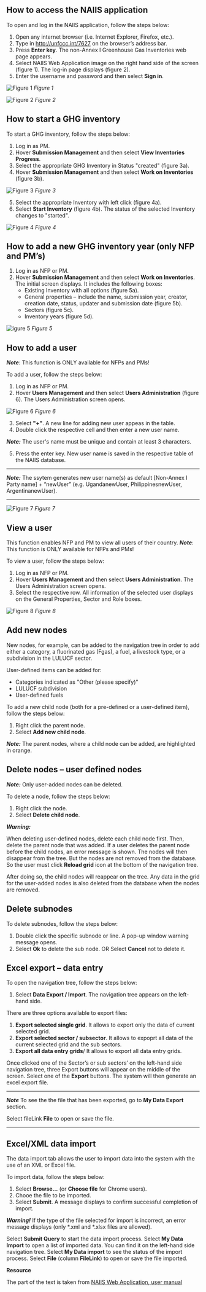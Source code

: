 ## How to access the NAIIS application
To open and log in the NAIIS application, follow the steps below:
1. Open any internet browser (i.e. Internet Explorer, Firefox, etc.).
2. Type in http://unfccc.int/7627 on the browser’s address bar. 
3. Press **Enter key**. The non-Annex I Greenhouse Gas Inventories web page appears.
4. Select NAIIS Web Application image on the right hand side of the screen (figure 1). The log-in page displays (figure 2). 
5. Enter the username and password and then select **Sign in**. 

![Figure 1](./images/figure1.jpg)
_Figure 1_

![Figure 2](./images/figure2.jpg)
_Figure 2_

## How to start a GHG inventory	
To start a GHG inventory, follow the steps below:
1. Log in as PM.
2. Hover **Submission Management** and then select **View Inventories Progress**.
3. Select the appropriate GHG Inventory in Status "created" (figure 3a).
4. Hover **Submission Management** and then select **Work on Inventories** (figure 3b). 

![Figure 3](./images/figure3.jpg)
_Figure 3_

5. Select the appropriate Inventory with left click (figure 4a).
6. Select **Start Inventory** (figure 4b). The status of the selected Inventory changes to "started".  

![Figure 4](./images/figure4.jpg)
_Figure 4_

## How to add a new GHG inventory year (only NFP and PM’s)

1. Log in as NFP or PM.
2. Hover **Submission Management** and then select **Work on Inventories**. The initial screen displays. It includes the following boxes: 
   * Existing Inventory with all options (figure 5a).
   * General properties – include the name, submission year, creator, creation date, status, updater and submission date (figure 5b).
   * Sectors (figure 5c).
   * Inventory years (figure 5d).

![igure 5](./images/figure5.jpg)
_Figure 5_

## How to add a user
**_Note_**: This function is ONLY available for NFPs and PMs!

To add a user, follow the steps below:
1. Log in as NFP or PM.
2. Hover **Users Management** and then select **Users Administration** (figure 6). The Users Administration screen opens.

![Figure 6](./images/figure6.jpg)
_Figure 6_

3. Select **"+"**. A new line for adding new user appeas in the table.
4. Double click the respective cell and then enter a new user name.

**_Note:_** The user's name must be unique and contain at least 3 characters.

5. Press the enter key. New user name is saved in the respective table of the NAIIS database.

-------------------------------------------------------------------------------------
**_Note:_** The ssytem generates new user name(s) as default [Non-Annex I Party name] + “newUser” (e.g. UgandanewUser, PhilippinesnewUser, ArgentinanewUser).

-------------------------------------------------------------------------------------
![Figure 7](./images/figure7.jpg)
_Figure 7_

## View a user

This function enables NFP and PM to view all users of their country.
**_Note_**: This function is ONLY available for NFPs and PMs!

To view a user, follow the steps below:
1. Log in as NFP or PM.
2. Hover **Users Management** and then select **Users Administration**. The Users Administration screen opens. 
3. Select the respective row. All information of the selected user displays on the General Properties, Sector and Role boxes.

![Figure 8](./images/figure8.jpg)
_Figure 8_

## Add new nodes
New nodes, for example, can be added to the navigation tree in order to add either a category, a fluorinated gas (Fgas), a fuel, a livestock type, or a subdivision in the LULUCF sector.

User-defined items can be added for:
   * Categories indicated as "Other (please specify)"
   * LULUCF subdivision
   * User-defined fuels

To add a new child node (both for a pre-defined or a user-defined item), follow the steps below:
1. Right click the parent node.
2. Select **Add new child node**. 

**_Note:_** The parent nodes, where a child node can be added, are highlighted in orange.

## Delete nodes – user defined nodes

**_Note:_** Only user-added nodes can be deleted. 

To delete a node, follow the steps below:
1. Right click the node.
2. Select **Delete child node**.

**_Warning:_** 

When deleting user-defined nodes, delete each child node first. Then, delete the parent node that was added. If a user deletes the parent node before the child nodes, an error message is shown. The nodes will then disappear from the tree. But the nodes are not removed from the database. So the user must click **Reload grid** icon at the bottom of the navigation tree.

After doing so, the child nodes will reappear on the tree. Any data in the grid for the user-added nodes is also deleted from the database when the nodes are removed.


## Delete subnodes
To delete subnodes, follow the steps below:
1. Double click the specific subnode or line. A pop-up window warning message opens.
2. Select **Ok** to delete the sub node.
OR
Select **Cancel** not to delete it.

## Excel export – data entry
To open  the navigation tree, follow the steps below:
1. Select **Data Export / Import**. The navigation tree appears on the left-hand side.

There are three options available to export files:
1. **Export selected single grid**. It allows to export only the data of current selected grid.
2. **Export selected sector / subsector**. It allows to expoprt all data of the current selected grid and the sub sectors.
3. **Export all data entry grids**/ It allows to export all data entry grids.

Once clicked one of the Sector’s or sub sectors’ on the left-hand side navigation tree, three Export buttons will appear on the middle of the screen.
Select one of the **Export** buttons. The system will then generate an excel export file.

--------------------------------------------------------------------------------------
**_Note_**
To see the the file that has been exported, go to **My Data Export** section. 

Select fileLink **File** to open or save the file.

--------------------------------------------------------------------------------------

## Excel/XML data import
The data import tab allows the user to import data into the system with the use of an XML or Excel file.

To import data, follow the steps below:
1. Select **Browse…** (or **Choose file** for Chrome users).
2. Chooe the file to be imported.
3. Select **Submit**. A message displays to confirm successful completion of import. 

**_Warning!_** If the type of the file selected for import is incorrect, an error message displays (only *.xml and *.xlsx files are allowed).

Select **Submit Query** to start the data import process.
Select **My Data Import** to open a list of imported data. You can find it on the left-hand side navigation tree.
Select **My Data import** to see the status of the import process.
Select **File** (column **FileLink**) to open or save the file imported.


**Resource**

The part of the text is taken from [NAIIS Web Application, user manual]("https://unfccc.int/files/national_reports/non-annex_i_national_communications/non-annex_i_inventory_software/application/pdf/naiis-user-manual.pdf)
